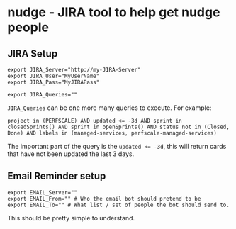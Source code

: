 # nudge - JIRA tool to help get nudge people

## JIRA Setup
```
export JIRA_Server="http://my-JIRA-Server"
export JIRA_User="MyUserName"
export JIRA_Pass="MyJIRAPass"

export JIRA_Queries=""
```

`JIRA_Queries` can be one more many queries to execute. For example:

`project in (PERFSCALE) AND updated <= -3d AND sprint in closedSprints() AND sprint in openSprints() AND status not in (Closed, Done) AND labels in (managed-services, perfscale-managed-services)`

The important part of the query is the `updated <= -3d`, this will return cards that have not been updated the last 3 days.

## Email Reminder setup
```
export EMAIL_Server=""
export EMAIL_From="" # Who the email bot should pretend to be
export EMAIL_To="" # What list / set of people the bot should send to.
```

This should be pretty simple to understand.
